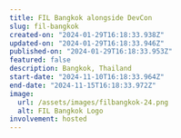 ```yaml
---
title: FIL Bangkok alongside DevCon
slug: fil-bangkok
created-on: "2024-01-29T16:18:33.938Z"
updated-on: "2024-01-29T16:18:33.946Z"
published-on: "2024-01-29T16:18:33.953Z"
featured: false
description: Bangkok, Thailand
start-date: "2024-11-10T16:18:33.964Z"
end-date: "2024-11-15T16:18:33.972Z"
image:
  url: /assets/images/filbangkok-24.png
  alt: FIL Bangkok Logo
involvement: hosted
---
```

